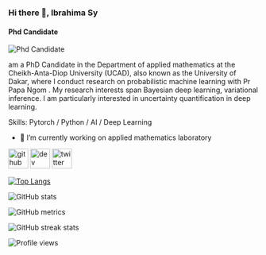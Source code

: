 ### Hi there 👋, Ibrahima Sy 
#### Phd Candidate 
![Phd Candidate ](https://pbs.twimg.com/profile_banners/3293138767/1609181004/600x200)

 am a PhD Candidate in the Department of applied mathematics at the Cheikh-Anta-Diop University (UCAD), also known as the University of Dakar, where I conduct research on probabilistic machine learning with Pr Papa Ngom . My research interests span Bayesian deep learning, variational inference. I am particularly interested in uncertainty quantification in deep learning.

Skills: Pytorch / Python /  AI / Deep Learning 

- 🔭 I’m currently working on  applied mathematics laboratory 


[<img src='https://cdn.jsdelivr.net/npm/simple-icons@3.0.1/icons/github.svg' alt='github' height='40'>](https://github.com/syibrahima31)  [<img src='https://cdn.jsdelivr.net/npm/simple-icons@3.0.1/icons/dev-dot-to.svg' alt='dev' height='40'>](https://dev.to/syibrahima31)  [<img src='https://cdn.jsdelivr.net/npm/simple-icons@3.0.1/icons/twitter.svg' alt='twitter' height='40'>](https://twitter.com/syibrahima31)  

[![Top Langs](https://github-readme-stats.vercel.app/api/top-langs/?username=syibrahima31)](https://github.com/anuraghazra/github-readme-stats)

![GitHub stats](https://github-readme-stats.vercel.app/api?username=syibrahima31&show_icons=true)  

![GitHub metrics](https://metrics.lecoq.io/syibrahima31)  

![GitHub streak stats](https://github-readme-streak-stats.herokuapp.com/?user=syibrahima31)  

![Profile views](https://gpvc.arturio.dev/syibrahima31)  
